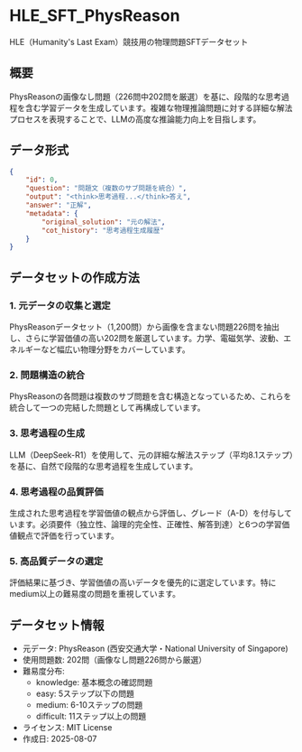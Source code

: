 # HLE_SFT_PhysReason

HLE（Humanity's Last Exam）競技用の物理問題SFTデータセット

## 概要

PhysReasonの画像なし問題（226問中202問を厳選）を基に、段階的な思考過程を含む学習データを生成しています。複雑な物理推論問題に対する詳細な解法プロセスを表現することで、LLMの高度な推論能力向上を目指します。

## データ形式

```json
{
    "id": 0,
    "question": "問題文（複数のサブ問題を統合）",
    "output": "<think>思考過程...</think>答え",
    "answer": "正解",
    "metadata": {
        "original_solution": "元の解法",
        "cot_history": "思考過程生成履歴"
    }
}
```

## データセットの作成方法

### 1. 元データの収集と選定
PhysReasonデータセット（1,200問）から画像を含まない問題226問を抽出し、さらに学習価値の高い202問を厳選しています。力学、電磁気学、波動、エネルギーなど幅広い物理分野をカバーしています。

### 2. 問題構造の統合
PhysReasonの各問題は複数のサブ問題を含む構造となっているため、これらを統合して一つの完結した問題として再構成しています。

### 3. 思考過程の生成
LLM（DeepSeek-R1）を使用して、元の詳細な解法ステップ（平均8.1ステップ）を基に、自然で段階的な思考過程を生成しています。

### 4. 思考過程の品質評価
生成された思考過程を学習価値の観点から評価し、グレード（A-D）を付与しています。必須要件（独立性、論理的完全性、正確性、解答到達）と6つの学習価値観点で評価を行っています。

### 5. 高品質データの選定
評価結果に基づき、学習価値の高いデータを優先的に選定しています。特にmedium以上の難易度の問題を重視しています。

## データセット情報

- 元データ: PhysReason (西安交通大学・National University of Singapore)
- 使用問題数: 202問（画像なし問題226問から厳選）
- 難易度分布:
  - knowledge: 基本概念の確認問題
  - easy: 5ステップ以下の問題
  - medium: 6-10ステップの問題  
  - difficult: 11ステップ以上の問題
- ライセンス: MIT License
- 作成日: 2025-08-07
